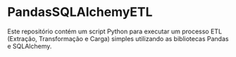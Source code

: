 # PandasSQLAlchemyETL
Este repositório contém um script Python para executar um processo ETL (Extração, Transformação e Carga) simples utilizando as bibliotecas Pandas e SQLAlchemy.
